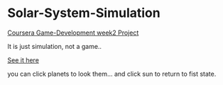 # Solar-System-Simulation

[Coursera Game-Development week2 Project](https://www.coursera.org/learn/game-development)

It is just simulation, not a game..

[See it here](https://github.com/Bayany/Solar-System-Simulation)

you can click planets to look them... and click sun to return to fist state.
